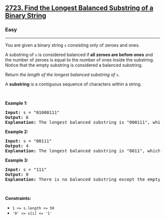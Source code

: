 <h2><a href="https://leetcode.com/problems/find-the-longest-balanced-substring-of-a-binary-string">2723. Find the Longest Balanced Substring of a Binary String</a></h2><h3>Easy</h3><hr><p>You are given a binary string <code>s</code> consisting only of zeroes and ones.</p>

<p>A substring of <code>s</code> is considered balanced if<strong> all zeroes are before ones</strong> and the number of zeroes is equal to the number of ones inside the substring. Notice that the empty substring is considered a balanced substring.</p>

<p>Return <em>the length of the longest balanced substring of </em><code>s</code>.</p>

<p>A <b>substring</b> is a contiguous sequence of characters within a string.</p>

<p>&nbsp;</p>
<p><strong class="example">Example 1:</strong></p>

<pre>
<strong>Input:</strong> s = &quot;01000111&quot;
<strong>Output:</strong> 6
<strong>Explanation:</strong> The longest balanced substring is &quot;000111&quot;, which has length 6.
</pre>

<p><strong class="example">Example 2:</strong></p>

<pre>
<strong>Input:</strong> s = &quot;00111&quot;
<strong>Output:</strong> 4
<strong>Explanation:</strong> The longest balanced substring is &quot;0011&quot;, which has length 4.&nbsp;
</pre>

<p><strong class="example">Example 3:</strong></p>

<pre>
<strong>Input:</strong> s = &quot;111&quot;
<strong>Output:</strong> 0
<strong>Explanation:</strong> There is no balanced substring except the empty substring, so the answer is 0.
</pre>

<p>&nbsp;</p>
<p><strong>Constraints:</strong></p>

<ul>
	<li><code>1 &lt;= s.length &lt;= 50</code></li>
	<li><code>&#39;0&#39; &lt;= s[i] &lt;= &#39;1&#39;</code></li>
</ul>
